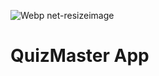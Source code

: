 ![Webp net-resizeimage](https://user-images.githubusercontent.com/52134801/111212108-381f7700-85f5-11eb-923d-35ab335b35a4.png)

# QuizMaster App
